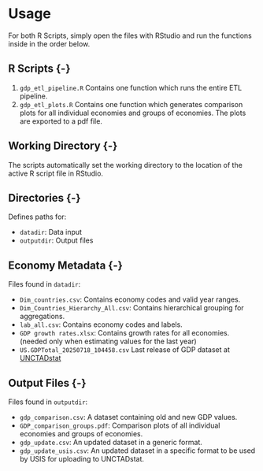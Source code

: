 # Usage

For both R Scripts, simply open the files with RStudio and run the functions inside in the order below.

## R Scripts {-}
1. `gdp_etl_pipeline.R` Contains one function which runs the entire ETL pipeline.
2. `gdp_etl_plots.R` Contains one function which generates comparison plots for all individual economies and groups of economies. The plots are exported to a pdf file.

## Working Directory {-}
The scripts automatically set the working directory to the location of the active R script file in RStudio.

## Directories {-}
Defines paths for:

- `datadir`: Data input
- `outputdir`: Output files

## Economy Metadata {-}
Files found in `datadir`:

- `Dim_countries.csv`: Contains economy codes and valid year ranges.
- `Dim_Countries_Hierarchy_All.csv`: Contains hierarchical grouping for aggregations.
- `lab_all.csv`: Contains economy codes and labels.
- `GDP growth rates.xlsx`: Contains growth rates for all economies. (needed only when estimating values for the last year)
- `US.GDPTotal_20250718_104458.csv` Last release of GDP dataset at [UNCTADstat](https://unctadstat.unctad.org/datacentre/dataviewer/US.GDPTotal)

## Output Files {-}
Files found in `outputdir`:

- `gdp_comparison.csv`: A dataset containing old and new GDP values.
- `GDP_comparison_groups.pdf`: Comparison plots of all individual economies and groups of economies.
- `gdp_update.csv`: An updated dataset in a generic format.
- `gdp_update_usis.csv`: An updated dataset in a specific format to be used by USIS for uploading to UNCTADstat. 
